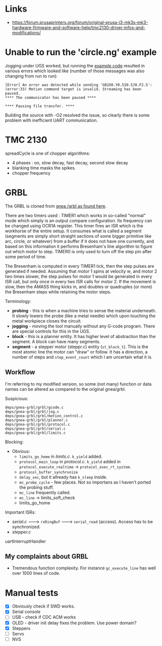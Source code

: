# Links
* https://forum.prusaprinters.org/forum/original-prusa-i3-mk3s-mk3-hardware-firmware-and-software-help/tmc2130-driver-infos-and-modifications/

# Unable to run the 'circle.ng' example
Jogging under UGS worked, but running the [example code](https://diymachining.com/g-code-example/) resulted in various errors which looked like (number of those messages was also changing from run to run):

```
[Error] An error was detected while sending 'G02X0.Y0.5I0.5J0.F2.5': (error:33) Motion command target is invalid. Streaming has been paused.
**** The communicator has been paused ****

**** Pausing file transfer. ****
```

Building the source with -O2 resolved the issue, so clearly there is some problem with inefficient UART communication.

# TMC 2130
spreadCycle is one of chopper algorithms:
* 4 phases : on, slow decay, fast decay, second slow decay
* blanking time masks the spikes.
* chopper frequency

# GRBL
The GRBL is cloned from [gnea /grbl as found here](https://github.com/gnea/grbl/wiki).

There are two timers used : TIMER1 which works in so-called "normal" mode which simply is an output compare configuration. Its frequency can be changed using OCR1A register. This timer fires an ISR which is the workhorse of the entire setup. It consumes what is called a segment (segments are simply short straight sections of some bigger primitive like arc, circle, or whatever) from a buffer if it does not have one currently, and based on this information it performs Bresenham's line algorithm to figure out which motor to step. TIMER0 is only used to turn off the step pin after some period of time.

The Bresenham is computed in every TIMER1 tick, then the step pulses are generated if needed. Assuming that motor 1 spins at velocity *w*, and motor 2 two times slower, the step pulses for motor 1 would be generated in every ISR call, but only once in every two ISR calls for motor 2. If the movement is slow, then the AMASS thing kicks in, and doubles or quadruples (or more) the Bresenham steps while retaining the motor steps.

Terminology:
* **probing** - this is when a machine tries to sense the material underneath. It slowly lowers the probe (like a metal needle) which upon touching the metal workpiece closes the circuit.
* **jogging** - moving the tool manually without any G-code program. There are special controls for this in the UGS.
* **block** - this is a planner entity. It has higher level of abstraction than the segment. A block can have many segments.
* **segment** - a stepper motor (steppr.c) entity (`st_block_t`). This is the most atomic line the motor can "draw" or follow. It has a direction, a number of steps and `step_event_count` which I am uncertain what it is.

## Workflow
I'm referring to my modified version, so some (not many) function or data names can be altered as compared to the original gnea/grbl.


Suspicious:
```
deps/gnea-grbl/grbl/gcode.c
deps/gnea-grbl/grbl/jog.c
deps/gnea-grbl/grbl/motion_control.c
deps/gnea-grbl/grbl/planner.c
deps/gnea-grbl/grbl/protocol.c
deps/gnea-grbl/grbl/serial.c
deps/gnea-grbl/grbl/limits.c
```

Blocking:
* Obvious:
  * `limits_go_home` in *limits.c*. `k_yield` added.
  * `protocol_main_loop`  in *protocol.c*. `k_yield` added in `protocol_execute_realtime` -> `protocol_exec_rt_system`.
  * `protocol_buffer_synchronize`
  * `delay_sec`, but it allready has `k_sleep` inside.
  * `mc_probe_cycle` - few places. Not so importans as I haven't ported the probing stuff.
  * `mc_line` frequently called.
  * `mc_line` -> limits_soft_check
  * limits_go_home


Important ISRs:
* *serial.c* ---> `rxRingBuf` ---> `serial_read` (access). Access has to be synchronized.
* *stepper.c*





uartInterruptHandler



## My complaints about GRBL
* Tremendous function complexity. For instance `gc_execute_line` has well over 1000 lines of code.


# Manual tests
* [x] Obviously check if SWD works.
* [x] Serial console
* [ ] USB - check if CDC ACM works
* [x] OLED - driver init delay fixes the problem. Use power domain?
* [x] Steppers
* [ ] Servo
* [ ] NVS
